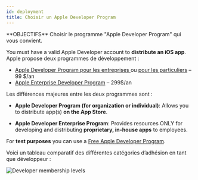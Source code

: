 ```yaml
---
id: deployment
title: Choisir un Apple Developer Program
---
```


<div markdown="1" class = "objectives">
**OBJECTIFS**
Choisir le programme "Apple Developer Program" qui vous convient.
</div>

You must have a valid Apple Developer account to **distribute an iOS app**. Apple propose deux programmes de développement :

* [Apple Developer Program pour les entreprises ](register-apple-developer-program-organization.html) ou [pour les particuliers](register-apple-developer-program-individual.html) – 99 $/an
* [Apple Enterprise Developer Program](register-apple-developer-enterprise-program.html) – 299$/an

Les différences majeures entre les deux programmes sont :

* **Apple Developer Program (for organization or individual)**: Allows you to distribute app(s) **on the App Store**.

* **Apple Developer Enterprise Program**: Provides resources ONLY for developing and distributing **proprietary, in-house apps** to employees.

For **test purposes** you can use a [Free Apple Developer Program](free-developer-account.html).

Voici un tableau comparatif des différentes catégories d’adhésion en tant que développeur :

![Developer membership levels](assets/en/test-build/FreeTestingAppleDeveloperAccount.png)